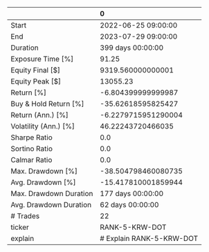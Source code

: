 |                        | 0                        |
|:-----------------------|:-------------------------|
| Start                  | 2022-06-25 09:00:00      |
| End                    | 2023-07-29 09:00:00      |
| Duration               | 399 days 00:00:00        |
| Exposure Time [%]      | 91.25                    |
| Equity Final [$]       | 9319.560000000001        |
| Equity Peak [$]        | 13055.23                 |
| Return [%]             | -6.804399999999987       |
| Buy & Hold Return [%]  | -35.62618595825427       |
| Return (Ann.) [%]      | -6.2279715951290004      |
| Volatility (Ann.) [%]  | 46.22243720466035        |
| Sharpe Ratio           | 0.0                      |
| Sortino Ratio          | 0.0                      |
| Calmar Ratio           | 0.0                      |
| Max. Drawdown [%]      | -38.504798460080735      |
| Avg. Drawdown [%]      | -15.417810001859944      |
| Max. Drawdown Duration | 177 days 00:00:00        |
| Avg. Drawdown Duration | 62 days 00:00:00         |
| # Trades               | 22                       |
| ticker                 | RANK-5-KRW-DOT           |
| explain                | # Explain RANK-5-KRW-DOT |